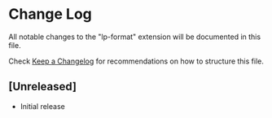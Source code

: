 # Change Log

All notable changes to the "lp-format" extension will be documented in this file.

Check [Keep a Changelog](http://keepachangelog.com/) for recommendations on how to structure this file.

## [Unreleased]

- Initial release